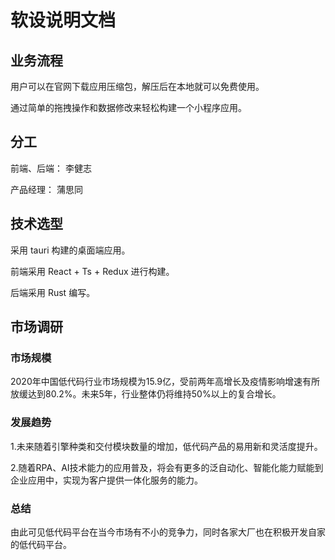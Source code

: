 # 软设说明文档

## 业务流程
用户可以在官网下载应用压缩包，解压后在本地就可以免费使用。

通过简单的拖拽操作和数据修改来轻松构建一个小程序应用。

## 分工
前端、后端： 李健志

产品经理： 蒲思同

## 技术选型
采用 tauri 构建的桌面端应用。

前端采用 React + Ts + Redux 进行构建。

后端采用 Rust 编写。

## 市场调研

### 市场规模
2020年中国低代码行业市场规模为15.9亿，受前两年高增长及疫情影响增速有所放缓达到80.2%。未来5年，行业整体仍将维持50%以上的复合增长。

### 发展趋势
1.未来随着引擎种类和交付模块数量的增加，低代码产品的易用新和灵活度提升。

2.随着RPA、AI技术能力的应用普及，将会有更多的泛自动化、智能化能力赋能到企业应用中，实现为客户提供一体化服务的能力。

### 总结
由此可见低代码平台在当今市场有不小的竞争力，同时各家大厂也在积极开发自家的低代码平台。